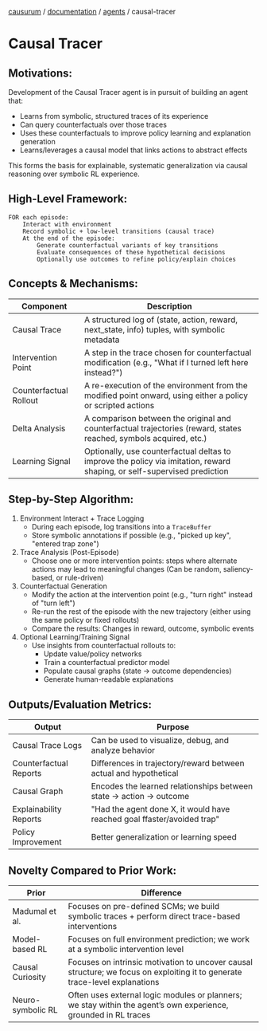 [causurum](../../README.md) / [documentation](../../documentation/README.md) / [agents](../README.md) / causal-tracer

# Causal Tracer

## Motivations:
Development of the Causal Tracer agent is in pursuit of building an agent that:

* Learns from symbolic, structured traces of its experience
* Can query counterfactuals over those traces
* Uses these counterfactuals to improve policy learning and explanation generation
* Learns/leverages a causal model that links actions to abstract effects

This forms the basis for explainable, systematic generalization via causal reasoning over symbolic RL experience.

## High-Level Framework:

```
FOR each episode:
    Interact with environment
    Record symbolic + low-level transitions (causal trace)
    At the end of the episode:
        Generate counterfactual variants of key transitions
        Evaluate consequences of these hypothetical decisions
        Optionally use outcomes to refine policy/explain choices
```

## Concepts & Mechanisms:

| Component                 | Description                                                                                                   |
|---------------------------|---------------------------------------------------------------------------------------------------------------|
| Causal Trace              | A structured log of (state, action, reward, next_state, info) tuples, with symbolic metadata                  |
| Intervention Point        | A step in the trace chosen for counterfactual modification (e.g., "What if I turned left here instead?")      |
| Counterfactual Rollout    | A re-execution of the environment from the modified point onward, using either a policy or scripted actions   |
| Delta Analysis            | A comparison between the original and counterfactual trajectories (reward, states reached, symbols acquired, etc.)    |
| Learning Signal           | Optionally, use counterfactual deltas to improve the policy via imitation, reward shaping, or self-supervised prediction  |

## Step-by-Step Algorithm:

1. Environment Interact + Trace Logging
    * During each episode, log transitions into a `TraceBuffer`
    * Store symbolic annotations if possible (e.g., "picked up key", "entered trap zone")
2. Trace Analysis (Post-Episode)
    * Choose one or more intervention points: steps where alternate actions may lead to meaningful changes (Can be random, saliency-based, or rule-driven)
3. Counterfactual Generation
    * Modify the action at the intervention point (e.g., "turn right" instead of "turn left")
    * Re-run the rest of the episode with the new trajectory (either using the same policy or fixed rollouts)
    * Compare the results: Changes in reward, outcome, symbolic events
4. Optional Learning/Training Signal
    * Use insights from counterfactual rollouts to:
        * Update value/policy networks
        * Train a counterfactual predictor model
        * Populate causal graphs (state -> outcome dependencies)
        * Generate human-readable explanations

## Outputs/Evaluation Metrics:

| Output                    | Purpose                                                                   |
|---------------------------|---------------------------------------------------------------------------|
| Causal Trace Logs         | Can be used to visualize, debug, and analyze behavior                     |
| Counterfactual Reports    | Differences in trajectory/reward between actual and hypothetical          |
| Causal Graph              | Encodes the learned relationships between state -> action -> outcome      |
| Explainability Reports    | "Had the agent done X, it would have reached goal ffaster/avoided trap"   |
| Policy Improvement        | Better generalization or learning speed                                   |

## Novelty Compared to Prior Work:

| Prior             | Difference                                                                                                        |
|-------------------|-------------------------------------------------------------------------------------------------------------------|
| Madumal et al.    | Focuses on pre-defined SCMs; we build symbolic traces + perform direct trace-based interventions                  |
| Model-based RL    | Focuses on full environment prediction; we work at a symbolic intervention level                                  |
| Causal Curiosity  | Focuses on intrinsic motivation to uncover causal structure; we focus on exploiting it to generate trace-level explanations   |
| Neuro-symbolic RL | Often uses external logic modules or planners; we stay within the agent’s own experience, grounded in RL traces   |